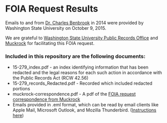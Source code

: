 # FOIA Request Results

Emails to and from [Dr. Charles Benbrook](https://en.wikipedia.org/wiki/Chuck_Benbrook) in 2014 were provided by Washington State University on October 9, 2015. 

We are grateful to [Washington State University Public Records Office](http://public-records.wsu.edu/) and [Muckrock](https://www.muckrock.com/) for facilitating this FOIA request.
 
### Included in this repository are the following documents:

* 15-279_index.pdf - an index identifying information that has been redacted and the legal reasons for each such action in accordance with the Public Records Act (RCW 42.56)
* 15-279\_records\_Redacted.pdf - Recorded which included redacted portions
* muckrock-correspondence.pdf - A pdf of the [FOIA request correspondence from Muckrock](https://www.muckrock.com/foi/washington-54/chuck-benbrook-emails-20764/)
* Emails provided in .eml format, which can be read by email clients like Apple Mail, Microsoft Outlook, and Mozilla Thunderbird. ([Instructions here](https://luxsci.com/blog/how-to-open-and-read-eml-email-files.html))
